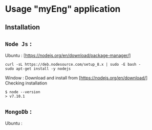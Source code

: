 # Usage "myEng" application

## Installation

## `Node Js` :<br>

Ubuntu : [https://nodejs.org/en/download/package-manager/]
```
curl -sL https://deb.nodesource.com/setup_8.x | sudo -E bash -
sudo apt-get install -y nodejs
```

Window : Download and install from [https://nodejs.org/en/download/]<br>
Checking installation 
```
$ node --version
> v7.10.1
```

## `MongoDb` :<br>
Ubuntu :



